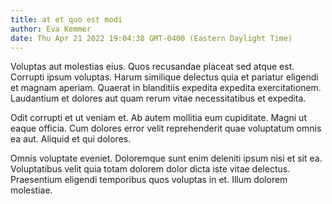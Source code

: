 ```yaml
---
title: at et quo est modi
author: Eva Kemmer
date: Thu Apr 21 2022 19:04:38 GMT-0400 (Eastern Daylight Time)
---
```

Voluptas aut molestias eius. Quos recusandae placeat sed atque est. Corrupti ipsum voluptas. Harum similique delectus quia et pariatur eligendi et magnam aperiam. Quaerat in blanditiis expedita expedita exercitationem. Laudantium et dolores aut quam rerum vitae necessitatibus et expedita.

 Odit corrupti et ut veniam et. Ab autem mollitia eum cupiditate. Magni ut eaque officia. Cum dolores error velit reprehenderit quae voluptatum omnis ea aut. Aliquid et qui dolores.

 Omnis voluptate eveniet. Doloremque sunt enim deleniti ipsum nisi et sit ea. Voluptatibus velit quia totam dolorem dolor dicta iste vitae delectus. Praesentium eligendi temporibus quos voluptas in et. Illum dolorem molestiae.